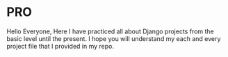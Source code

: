 # PRO
Hello Everyone, Here I have practiced all about Django projects from the basic level until the present. I hope you will understand my each and every project file that I provided in my repo. 
